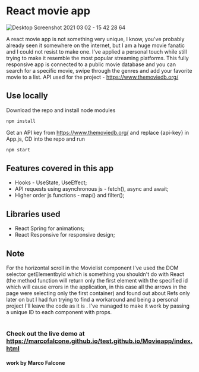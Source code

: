 # React movie app

![Desktop Screenshot 2021 03 02 - 15 42 28 64](https://user-images.githubusercontent.com/61291681/110485749-426cdd00-80ec-11eb-8bb1-91a39c82c300.png)

A react movie app is not something very unique, I know, you've probably already seen it somewhere on the internet, but I am a huge movie fanatic and I could not resist to make one. I've applied a personal touch while still trying to make it resemble the most popular streaming platforms. This fully responsive app is connected to a public movie database and you can search for a specific movie, swipe through the genres and add your favorite movie to a list.
API used for the project - https://www.themoviedb.org/

## Use locally
Download the repo and install node modules
```bash
npm install
```

Get an API key from https://www.themoviedb.org/ and replace {api-key} in App.js,
CD into the repo and run
```bash
npm start
```

## Features covered in this app
 - Hooks - UseState, UseEffect;
 - API requests using asynchronous js - fetch(), async and await;
 - Higher order js functions - map() and filter();

## Libraries used
- React Spring for animations;
- React Responsive for responsive design;


## Note
For the horizontal scroll in the Movielist component I've used the DOM selector getElementbyId which is something you shouldn't do with React (the method function will return only the first element with the specified id which will cause errors in the application, in this case all the arrows in the page were selecting only the first container) and found out about Refs only later on but I had fun trying to find a workaround and being a personal project I'll leave the code as it is . I've managed to make it work by passing a unique ID to each component with props.

#
### Check out the live demo at https://marcofalcone.github.io/test.github.io/Movieapp/index.html

#### work by Marco Falcone
